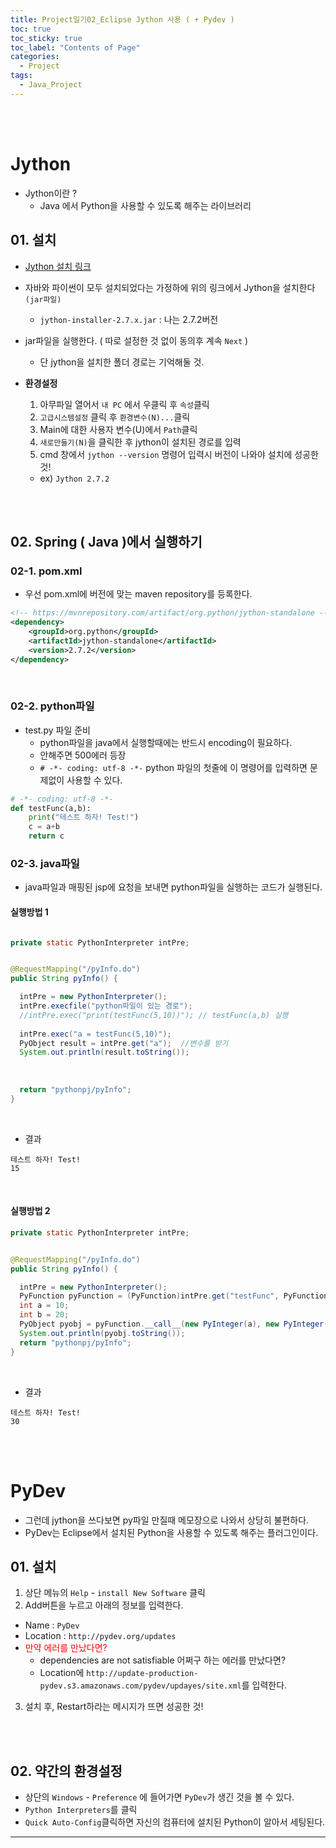 ```yaml
---
title: Project일기02_Eclipse Jython 사용 ( + Pydev )
toc: true
toc_sticky: true
toc_label: "Contents of Page"
categories:
  - Project
tags:
  - Java_Project
---
```


<br><br>

# Jython
* Jython이란 ?
  - Java 에서 Python을 사용할 수 있도록 해주는 라이브러리


## 01. 설치
* [Jython 설치 링크](https://www.jython.org/download)
* 자바와 파이썬이 모두 설치되었다는 가정하에 위의 링크에서 Jython을 설치한다 `(jar파일)`
  - `jython-installer-2.7.x.jar` : 나는 2.7.2버전
* jar파일을 실행한다. ( 따로 설정한 것 없이 동의후 계속 `Next` )
  - 단 jython을 설치한 폴더 경로는 기억해둘 것.

* **환경설정**
  1. 아무파일 열어서 `내 PC` 에서 우클릭 후 `속성`클릭
  2. `고급시스템설정` 클릭 후 `환경변수(N)...`클릭
  3. Main에 대한 사용자 변수(U)에서 `Path`클릭
  4. `새로만들기(N)`을 클릭한 후 jython이 설치된 경로를 입력
  5. cmd 창에서 `jython --version` 명령어 입력시 버전이 나와야 설치에 성공한 것!
    + ex) `Jython 2.7.2`

<br><br>

## 02. Spring ( Java )에서 실행하기

### 02-1. pom.xml
* 우선 pom.xml에 버전에 맞는 maven repository를 등록한다.

```xml
<!-- https://mvnrepository.com/artifact/org.python/jython-standalone -->
<dependency>
    <groupId>org.python</groupId>
    <artifactId>jython-standalone</artifactId>
    <version>2.7.2</version>
</dependency>
```

<br>

### 02-2. python파일
* test.py 파일 준비
  - python파일을 java에서 실행할때에는 반드시 encoding이 필요하다.
  - 안해주면 500에러 등장
  - `# -*- coding: utf-8 -*-` python 파일의 첫줄에 이 명령어를 입력하면 문제없이 사용할 수 있다.

```python
# -*- coding: utf-8 -*-
def testFunc(a,b):
	print("테스트 하자! Test!")
	c = a+b
	return c
```

### 02-3. java파일
* java파일과 매핑된 jsp에 요청을 보내면 python파일을 실행하는 코드가 실행된다.


#### 실행방법 1

```java

private static PythonInterpreter intPre;


@RequestMapping("/pyInfo.do")
public String pyInfo() {

  intPre = new PythonInterpreter();
  intPre.execfile("python파일이 있는 경로");
  //intPre.exec("print(testFunc(5,10))"); // testFunc(a,b) 실행
  
  intPre.exec("a = testFunc(5,10)");
  PyObject result = intPre.get("a");  //변수를 받기
  System.out.println(result.toString());
  
  
  
  return "pythonpj/pyInfo";
}

```

<br>

* 결과

```
테스트 하자! Test!
15
```

<br>

#### 실행방법 2

```java
private static PythonInterpreter intPre;


@RequestMapping("/pyInfo.do")
public String pyInfo() {

  intPre = new PythonInterpreter();
  PyFunction pyFunction = (PyFunction)intPre.get("testFunc", PyFunction.class);
  int a = 10;
  int b = 20;
  PyObject pyobj = pyFunction.__call__(new PyInteger(a), new PyInteger(b));
  System.out.println(pyobj.toString());
  return "pythonpj/pyInfo";
}
```
<br>

* 결과

```
테스트 하자! Test!
30
```

<br><br>

# PyDev
* 그런데 jython을 쓰다보면 py파일 만질때 메모장으로 나와서 상당히 불편하다.
* PyDev는 Eclipse에서 설치된 Python을 사용할 수 있도록 해주는 플러그인이다.

## 01. 설치
1. 상단 메뉴의 `Help` - `install New Software` 클릭
2. Add버튼을 누르고 아래의 정보를 입력한다.
  - Name : `PyDev`
  - Location : `http://pydev.org/updates`
  - <span style="color:red">만약 에러를 만났다면?</span>
    + dependencies are not satisfiable 어쩌구 하는 에러를 만났다면?
    + Location에 `http://update-production-pydev.s3.amazonaws.com/pydev/updayes/site.xml`를 입력한다.

3. 설치 후, Restart하라는 메시지가 뜨면 성공한 것!

<br><br>

## 02. 약간의 환경설정
* 상단의 `Windows` - `Preference` 에 들어가면 `PyDev`가 생긴 것을 볼 수 있다.
* `Python Interpreters`를 클릭
* `Quick Auto-Config`클릭하면 자신의 컴퓨터에 설치된 Python이 알아서 세팅된다.



---


<br><br><br><br>



